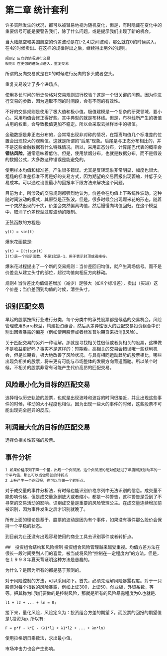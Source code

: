 # 第二章 统计套利
许多实际发生的状况，都可以被轻易地视为随机变化，但是，有时隐藏在变化中的重要信号可能是要警告我们，除了什么问题，或是提示我们出现了新的机会。

当大陆航空和美国航空的价差波动是在[-2,4]之间波动，那么就在0的时候买入，在4的时候卖出。在这样的规律得出之后，继续得出另外的规则。

	规则2 反向的情况进行交易
	规则3 在更强的进场点进入，重复交易
	
所谓的反向交易就是在0的时候进行反向的多头或者空头。

重复交易设计了多个进场点。

使用多长时间的历史价格对交易规则进行校验？这是一个很关键的问题。因为你进行交易的参数，因为选取不同的时间段，会有不同的有效性。

不好的交易规则是使用了极大值和极小值。极值建模是一个复杂的研究领域，要小心。采用均值会修正得好些。其中典型的就是布林线。但是，布林线所产生的极值占用的权重，会导致极值更加不稳定。所以会采取去掉样本中的极值。

金融数据是非正态分布的，会常常出现非对称的情况，在距离均值几个标准差的位置会出现较大的观察值。这就是所谓的“后尾”现象。后尾是与正态分布相比的，并不是这些金融数据有什么特殊情况。所以，采用正态分布，计算尾巴代表的概率会**错估风险**，通常意味着低估。但是，使用禁烟分布，也就是数据分布，而不是假设的数据公式，大多数这种错误是能避免的。

使用样本均值和标准差，产生很多错误。尤其是反转现象非常明显，幅度也很大。粗糙的标准差标准不再是好的交易方式，因为期望的交易回报出现萎缩，并低于交易成本。可以通过设置最小的回报率下限方法来解决这个问题。

目前为止，所涉及的交易规则都强烈地认为，价差会在均值上下系统性波动。这种随时间波动的模式，其原型是正弦波。但是，很多时候会出现爆米花的形态。随着一个突然出现的干扰，价差会突然偏离均值，然后慢慢向均值回归。在这个模型中，取消了价差模型过度波动的限制。

正弦函数的方程是:

	y(t) = sin(t)
	
爆米花函数是:

	y(t) = I(t)sin(t)
	I(t)是一个指示函数，不是1就是-1，用于表示封顶或者峰谷。
	
爆米花过程提出了一个新的交易规则：当价差回归均值，就产生离场信号。而不是价差会从建立头寸的部位，超过均值向相反方向移动。

规则4 当价差比均值偏差增加（减少）足够大（如K个标准差），卖出（买进）这个价差；当价差回到均值的时候，清空头寸。

## 识别匹配交易

早起的股票按照行业进行分类，每个分类中的承兑股票都是候选的交易机会。风险管理使用Barra模型，构建投资组合，然后从差异性很大的匹配交易投资组合中识别出因素暴露的偏差（例如使用股票或者标准普尔期货来抵消β风险）。

关于匹配交易的另外一种理解。那就是寻找相关性很低或者负相关的股票，这样做不是收益更好吗？事实不是这样的：短期看，高相关的交易会错误哦一些获利机会，但是长期看，极大地改善了风险状况。与具有相同运动趋势的股票相比，哪些出现负相关的股票，将来更有可能与市场整体的发展方向背道而驰。所以某个时候，不相关的股票非常有可能产生代价高昂的匹配交易。

## 风险最小化为目标的匹配交易
选择相似历史轨迹的股票，也就是出现波峰和波谷的时间很接近，并且出现这些事件的时候，移动的大小程度也相似。因为出现一些大的事件的时候，这些股票不可能出现完全迥异的反应。

## 利润最大化的目标的匹配交易
选择负相关性较强的股票。

## 事件分析

	1 如果价格序列下降一个量，出现一个负回报，这个负回报的绝对值超过了年度回报波动率的一个平均值，那么可以当做局部的转折点
	2 上升产生一个正回报，也可以当做一个转折点。
	
对于成交量的事件分析法，有时候也能识别价格序列中无法识别的信息。成交量不能影响价格，但是成交量急剧放大或者缩小，都是一种警告，这种警告是受到了不寻常的交易活动的影响。识别成交量是重要的风险管理公主。在成交量连续增加前被识别，因为事件发生之后才识别就晚了。

所有上面的理论是基于，股票的波动是因为有个事件，如果没有事件那么股价会保持一个平稳的状态。

到目前为止还没有出现容易使用的商业工具去识别事件或者转折点。

##　投资组合结构和风险控制
投资组合风险管理越来越受重视。均值方差方法在很长一段时间受到人们的喜爱，被当成将风险“控制在一定程度内”的方法。但是，在１９９８年夏天背证明这种方法是愚蠢的。

为什么？是因为所有的都是基于预测的。

对于风险控制的方法，可以采用如下。首先，必须先理解风险暴露程度。对于一只股票对每个指数的风险暴露，例如上证300，上证50，创业板，外贸系数，等等。把其称为l.我们要做的是控制风险，那就是所有的风险暴露程度为0.也就是.

	l1 + l2 + ... + ln = 0;
	
接下来，量化风险，风险定义为：投资组合方差的期望 Σ。而股票的回报的期望值是f,投资为p.
所以有:

	F = p*f - k*Σ - (λ1*l1 + λ1*l2 + ... + λn*ln)
	
使用拉格朗日乘数法，求出最小值。

市场冲击力也会产生影响。

